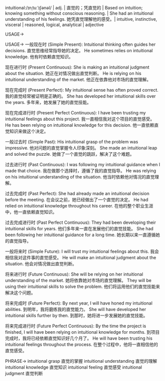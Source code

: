 intuitional:/ɪnˌtuːˈɪʃənəl/ | adj. | 直觉的；凭直觉的 | Based on intuition; knowing something without conscious reasoning. |  She had an intuitional understanding of his feelings. 她凭直觉理解他的感受。|  intuitive, instinctive, visceral |  reasoned, logical, analytical | adjective

USAGE->

USAGE->
一般现在时 (Simple Present):
Intuitional thinking often guides her decisions. 直觉思维经常指导她的决定。
He sometimes relies on intuitional knowledge. 他有时依赖直觉知识。

现在进行时 (Present Continuous):
She is making an intuitional judgment about the situation. 她正在对情况做出直觉判断。
He is relying on his intuitional understanding of the market. 他正在依靠他对市场的直觉理解。

现在完成时 (Present Perfect):
My intuitional sense has often proved correct. 我的直觉经常被证明是正确的。
She has developed her intuitional skills over the years. 多年来，她发展了她的直觉技能。

现在完成进行时 (Present Perfect Continuous):
I have been trusting my intuitional feelings about this project. 我一直相信我对这个项目的直觉感受。
He has been relying on intuitional knowledge for this decision. 他一直依赖直觉知识来做这个决定。

一般过去时 (Simple Past):
His intuitional grasp of the problem was impressive. 他对问题的直觉掌握令人印象深刻。
She made an intuitional leap and solved the puzzle. 她做了一个直觉的跳跃，解决了这个难题。

过去进行时 (Past Continuous):
I was following my intuitional guidance when I made that choice. 我在做那个选择时，遵循了我的直觉指导。
He was relying on his intuitional understanding of the situation. 他当时依赖他对情况的直觉理解。

过去完成时 (Past Perfect):
She had already made an intuitional decision before the meeting. 在会议之前，她已经做出了一个直觉的决定。
He had relied on intuitional knowledge throughout his career. 在他的整个职业生涯中，他一直依赖直觉知识。

过去完成进行时 (Past Perfect Continuous):
They had been developing their intuitional skills for years. 他们多年来一直在发展他们的直觉技能。
She had been following her intuitional guidance for a long time. 她长期以来一直遵循她的直觉指导。

一般将来时 (Simple Future):
I will trust my intuitional feelings about this. 我会相信我对这件事的直觉感受。
He will make an intuitional judgment about the situation. 他会对情况做出直觉判断。

将来进行时 (Future Continuous):
She will be relying on her intuitional understanding of the market. 她将依靠她对市场的直觉理解。
They will be using their intuitional skills to solve the problem. 他们将运用他们的直觉技能来解决这个问题。

将来完成时 (Future Perfect):
By next year, I will have honed my intuitional abilities. 到明年，我将磨练我的直觉能力。
She will have developed her intuitional skills further by then. 到那时，她将进一步发展她的直觉技能。

将来完成进行时 (Future Perfect Continuous):
By the time the project is finished, I will have been relying on intuitional knowledge for months. 到项目完成时，我将已经依赖直觉知识好几个月了。
He will have been trusting his intuitional feelings throughout the process. 在整个过程中，他将一直相信他的直觉感受。


PHRASE->
intuitional grasp  直觉的掌握
intuitional understanding 直觉的理解
intuitional knowledge 直觉知识
intuitional feeling 直觉感受
intuitional judgment 直觉判断
